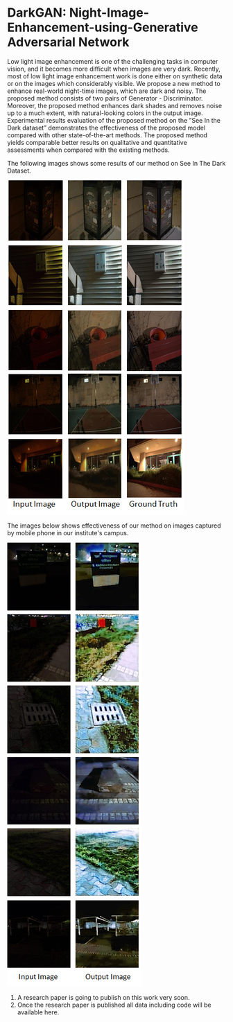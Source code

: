 # DarkGAN: Night-Image-Enhancement-using-Generative Adversarial Network

Low light image enhancement is one of the challenging tasks in computer vision, and
it becomes more difficult when images are very dark. Recently, most of low light image
enhancement work is done either on synthetic data or on the images which considerably
visible. We propose a new method to enhance real-world night-time images, which are
dark and noisy. The proposed method consists of two pairs of Generator - Discriminator.
Moreover, the proposed method enhances dark shades and removes noise up to a much
extent, with natural-looking colors in the output image. Experimental results evaluation
of the proposed method on the ”See In the Dark dataset” demonstrates the effectiveness of
the proposed model compared with other state-of-the-art methods. The proposed method
yields comparable better results on qualitative and quantitative assessments when compared
with the existing methods.

The following images shows some results of our method on See In The Dark Dataset. 

![Results](Results.png)

The images below shows effectiveness of our method on images captured by mobile phone in our institute's campus.

![campus](campus.png)

1. A research paper is going to publish on this work very soon.
2. Once the research paper is published all data including code will be available here.
